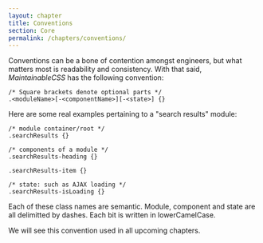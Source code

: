 ```yaml
---
layout: chapter
title: Conventions
section: Core
permalink: /chapters/conventions/
---
```


Conventions can be a bone of contention amongst engineers, but what matters most is readability and consistency. With that said, *MaintainableCSS* has the following convention:

	/* Square brackets denote optional parts */
	.<moduleName>[-<componentName>][-<state>] {}

Here are some real examples pertaining to a "search results" module:

	/* module container/root */
	.searchResults {}

	/* components of a module */
	.searchResults-heading {}

	.searchResults-item {}

	/* state: such as AJAX loading */
	.searchResults-isLoading {}

Each of these class names are semantic. Module, component and state are all delimitted by dashes. Each bit is written in lowerCamelCase.

We will see this convention used in all upcoming chapters.